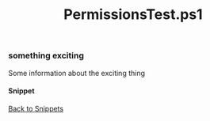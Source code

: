 ﻿---
layout: post
title: PermissionsTest.ps1
---

### something exciting

Some information about the exciting thing

#### Snippet

<script src="https://gist-it.appspot.com/github.com/BanterBoy/scripts-blog/blob/master/PowerShell/tools/PermissionsTest.ps1"></script>

<a href="/menu/_pages/snippets.html">Back to Snippets</a>
